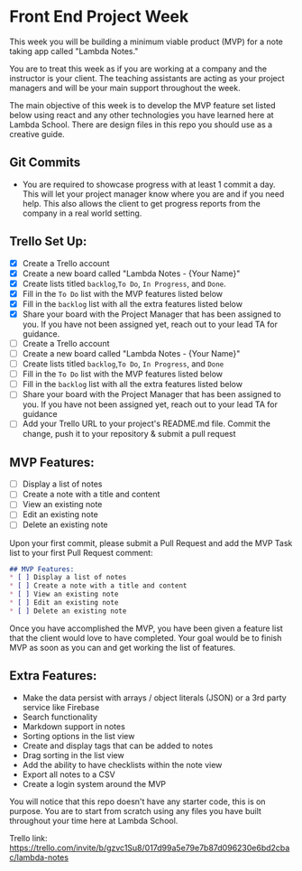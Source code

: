# Front End Project Week
This week you will be building a minimum viable product (MVP) for a note taking app called "Lambda Notes."

You are to treat this week as if you are working at a company and the instructor is your client. The teaching assistants are acting as your project managers and will be your main support throughout the week.

The main objective of this week is to develop the MVP feature set listed below using react and any other technologies you have learned here at Lambda School. There are design files in this repo you should use as a creative guide.  

## Git Commits
* You are required to showcase progress with at least 1 commit a day.  This will let your project manager know where you are and if you need help.  This also allows the client to get progress reports from the company in a real world setting.  

## Trello Set Up:
* [x] Create a Trello account
* [x] Create a new board called "Lambda Notes - {Your Name}"
* [x] Create lists titled `backlog`,`To Do`, `In Progress`, and `Done`.
* [x] Fill in the `To Do` list with the MVP features listed below
* [x] Fill in the `backlog` list with all the extra features listed below
* [x] Share your board with the Project Manager that has been assigned to you.  If you have not been assigned yet, reach out to your lead TA for guidance.
* [ ] Create a Trello account
* [ ] Create a new board called "Lambda Notes - {Your Name}"
* [ ] Create lists titled `backlog`,`To Do`, `In Progress`, and `Done`
* [ ] Fill in the `To Do` list with the MVP features listed below
* [ ] Fill in the `backlog` list with all the extra features listed below
* [ ] Share your board with the Project Manager that has been assigned to you.  If you have not been assigned yet, reach out to your lead TA for guidance
* [ ] Add your Trello URL to your project's README.md file. Commit the change, push it to your repository & submit a pull request

## MVP Features:
* [ ] Display a list of notes
* [ ] Create a note with a title and content
* [ ] View an existing note
* [ ] Edit an existing note
* [ ] Delete an existing note

Upon your first commit, please submit a Pull Request and add the MVP Task list to your first Pull Request comment:

```markdown
## MVP Features:
* [ ] Display a list of notes
* [ ] Create a note with a title and content
* [ ] View an existing note
* [ ] Edit an existing note
* [ ] Delete an existing note
```

Once you have accomplished the MVP, you have been given a feature list that the client would love to have completed.  Your goal would be to finish MVP as soon as you can and get working the list of features.

## Extra Features:
* Make the data persist with arrays / object literals (JSON) or a 3rd party service like Firebase
* Search functionality
* Markdown support in notes
* Sorting options in the list view
* Create and display tags that can be added to notes
* Drag sorting in the list view
* Add the ability to have checklists within the note view
* Export all notes to a CSV
* Create a login system around the MVP

You will notice that this repo doesn't have any starter code, this is on purpose.  You are to start from scratch using any files you have built throughout your time here at Lambda School. 

Trello link: https://trello.com/invite/b/gzvc1Su8/017d99a5e79e7b87d096230e6bd2cbac/lambda-notes 
